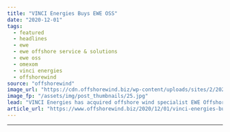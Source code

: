 ```yaml
---
title: "VINCI Energies Buys EWE OSS"
date: "2020-12-01"
tags: 
  - featured
  - headlines
  - ewe
  - ewe offshore service & solutions
  - ewe oss
  - omexom
  - vinci energies
  - offshorewind
source: "offshorewind"
image_url: "https://cdn.offshorewind.biz/wp-content/uploads/sites/2/2020/12/01103002/VINCI-Energies-Buys-EWE-OSS.jpg"
image_fp: "/assets/img/post_thumbnails/25.jpg"
lead: "VINCI Energies has acquired offshore wind specialist EWE Offshore Service &#38; Solutions GmbH from"
article_url: "https://www.offshorewind.biz/2020/12/01/vinci-energies-buys-ewe-oss/"
---
```


---
